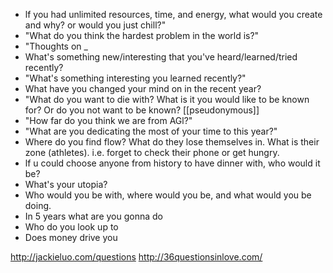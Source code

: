 ---
---

- lf you had unlimited resources, time, and energy, what would you create and why? or would you just chill?"
- "What do you think the hardest problem in the world is?"
- "Thoughts on _
- What's something new/interesting that you've heard/learned/tried recently?
- "What's something interesting you learned recently?"
- What have you changed your mind on in the recent year? 
- "What do you want to die with? What is it you would like to be known for? Or do you not want to be known? [[pseudonymous]]
- "How far do you think we are from AGl?"
- "What are you dedicating the most of your time to this year?"
- Where do you find flow? What do they lose themselves in. What is their zone (athletes). i.e. forget to check their phone or get hungry.
- lf u could choose anyone from history to have dinner with, who would it be?
- What's your utopia?
- Who would you be with, where would you be, and what would you be doing.
- In 5 years what are you gonna do
- Who do you look up to
- Does money drive you

http://jackieluo.com/questions
http://36questionsinlove.com/